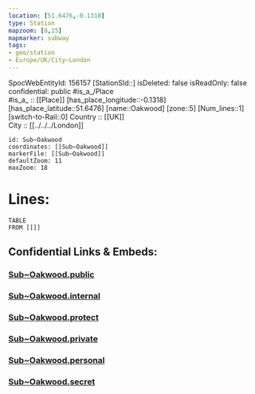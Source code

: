 ```yaml
---
location: [51.6476,-0.1318] 
type: Station 
mapzoom: [8,15] 
mapmarker: subway 
tags:
- geo/station
- Europe/UK/City~London
---
```

SpocWebEntityId: 156157
[StationSId::] 
isDeleted: false
isReadOnly: false
confidential: public
#is_a_/Place  
#is_a_ :: [[Place]] 
[has_place_longitude::-0.1318] 
[has_place_latitude::51.6476] 
[name::Oakwood] 
[zone::5] 
[Num_lines::1] 
[switch-to-Rail::0] 
Country :: [[UK]]  
City :: [[../../../London]]  


```leaflet
id: Sub~Oakwood
coordinates: [[Sub~Oakwood]] 
markerFile: [[Sub~Oakwood]] 
defaultZoom: 11 
maxZoom: 18
```


# Lines: 
```dataview
TABLE 
FROM [[]] 
```


## Confidential Links & Embeds: 

### [Sub~Oakwood.public](/_public/\Earth\Continent\Europe\Europe~North\UK\England\Regions~England\London,Greater\cities~GreaterLondon\Underground\StationSub~Oakwood.public.md) 

### [Sub~Oakwood.internal](/_internal/\Earth\Continent\Europe\Europe~North\UK\England\Regions~England\London,Greater\cities~GreaterLondon\Underground\StationSub~Oakwood.internal.md) 

### [Sub~Oakwood.protect](/_protect/\Earth\Continent\Europe\Europe~North\UK\England\Regions~England\London,Greater\cities~GreaterLondon\Underground\StationSub~Oakwood.protect.md) 

### [Sub~Oakwood.private](/_private/\Earth\Continent\Europe\Europe~North\UK\England\Regions~England\London,Greater\cities~GreaterLondon\Underground\StationSub~Oakwood.private.md) 

### [Sub~Oakwood.personal](/_personal/\Earth\Continent\Europe\Europe~North\UK\England\Regions~England\London,Greater\cities~GreaterLondon\Underground\StationSub~Oakwood.personal.md) 

### [Sub~Oakwood.secret](/_secret/\Earth\Continent\Europe\Europe~North\UK\England\Regions~England\London,Greater\cities~GreaterLondon\Underground\StationSub~Oakwood.secret.md)

